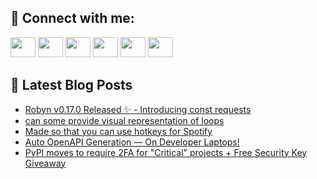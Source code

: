## 🔎 Connect with me:
[<img height="32" width="40" src="https://cdn.jsdelivr.net/npm/simple-icons@v5/icons/telegram.svg" />](https://t.me/bullbesh)
[<img height="32" width="40" src="https://cdn.jsdelivr.net/npm/simple-icons@v5/icons/vk.svg" />](https://vk.com/bullbesh)
[<img height="32" width="40" src="https://cdn.jsdelivr.net/npm/simple-icons@v5/icons/twitter.svg" />](https://twitter.com/bullbesh1)
[<img height="32" width="40" src="https://cdn.jsdelivr.net/npm/simple-icons@v5/icons/instagram.svg" />](https://www.instagram.com/bullbesh)
[<img height="32" width="40" src="https://cdn.jsdelivr.net/npm/simple-icons@v5/icons/reddit.svg" />](https://www.reddit.com/user/bullbesh)
[<img height="32" width="40" src="https://cdn.jsdelivr.net/npm/simple-icons@v5/icons/youtube.svg" />](https://www.youtube.com/channel/UCtfjRs6uzgq5mfm8S06WTcg)

## 📕 Latest Blog Posts
<!-- BLOG-POST-LIST:START -->
- [Robyn v0.17.0 Released ✨ - Introducing const requests](https://www.reddit.com/r/Python/comments/vumo7b/robyn_v0170_released_introducing_const_requests/)
- [can some provide visual representation of loops](https://www.reddit.com/r/Python/comments/vulrj2/can_some_provide_visual_representation_of_loops/)
- [Made so that you can use hotkeys for Spotify](https://www.reddit.com/r/Python/comments/vukqwz/made_so_that_you_can_use_hotkeys_for_spotify/)
- [Auto OpenAPI Generation — On Developer Laptops!](https://www.reddit.com/r/Python/comments/vuiejy/auto_openapi_generation_on_developer_laptops/)
- [PyPI moves to require 2FA for &quot;Critical&quot; projects + Free Security Key Giveaway](https://www.reddit.com/r/Python/comments/vuh41q/pypi_moves_to_require_2fa_for_critical_projects/)
<!-- BLOG-POST-LIST:END -->
